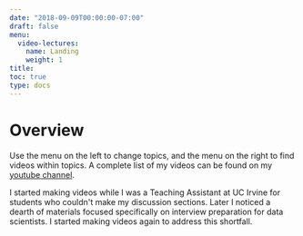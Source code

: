 ```yaml
---
date: "2018-09-09T00:00:00-07:00"
draft: false
menu:
  video-lectures:
    name: Landing
    weight: 1
title: 
toc: true
type: docs 
---
```


# Overview

Use the menu on the left to change topics, and the menu on the right to find videos within topics. A complete list of my videos can be found on my [youtube channel](https://www.youtube.com/channel/UC8KypaF6w6K0SO6KLvyst8w?view_as=subscriber). 

I started making videos while I was a Teaching Assistant at UC Irvine for students who couldn't make my discussion sections. Later I noticed a dearth of materials focused specifically on interview preparation for data scientists. I started making videos again to address this shortfall. 

<!---
ADD ABOUT ME VIDEO HERE
--->

<!---
video guidelines for higher ranking: 

- add 5-10s pauses to let users try the problems on their own (and to increase view time)
- ask users to subscribe
- sell likes and subscriptions:
- "As you can imagine, it takes a lot of time and effort to make these videos. If you found this content helpful at all, please click the like button to let me know. Also, if there are interview questions that you've gotten, or concepts you would like an explanation on, feel free to comment below so that I know which videos to prioritize in the future. Finally, if you want to stay up to date on interview walkthroughs for common and recent interview questions, then click subscribe to stay on top of the latest interview topics."
- "Unfortunately, interviews are largely luck in terms of whether you've seen the question before. 
- In this series I walk through problems that reflect those that are currently being asked in data scientist interviews at highly competitive companies. 
- After watching these interview question walkthroughs, you'll be able to confidently brease through your technical interviews.
- 

--->

<!---
todo:
- Explain a power analysis (start complicated, get simple to keep people watching till the end)
- Bank teller problem 
- expected value of the dice game process (get what you roll, expected value of game when you're alowed to roll n times)
- random number generator from a uniform random number generator
- Aman's question - sample from a circle using a random number generator
- solution 1, ineffective is rejection sampling, sample from a square, then only accept samples within the circle
- circle question from Google
- estimate median from Google
- variances of different experiment designs
- multinomial and guessers 'favorite color' and a proportion of users who guess randomly
- bandits vs A/B tests, particularly for lots of conditions
- LI: android you can randomize, iphone you can't (synthetic control)
- strengths & weaknesses of different ML algorithms (complex to simple explanations)
- Chris Alborn's 
--->


<!---

goal: improve system by recommending riders that person will pick
--->



<!---

Flowcast 

Explainable ML for credit reports. 


- 5 min 
- insight drew her to my app
- head ds from square, who recommended Insight
- 

About Flowcast: 
- looking for a senior level DS
- early stage VC backed startup
- help lenders on credit lending for B2B financing
- started 2016, but in full production and deployment. With Nikie, PG, .., Standard Charter Bank
- lots of non-traditional lenders 
- recently closed a deal 
- freight forwarded is one of their clients (maybe Flexport?)
- Freight forwarding is a highly regulated space, like banking
- large, paying customers, don't deal with small consumers. Deal size on average 500k. And cost of acquisition is much lower. 
- Sales cycle a bit longer. 
- similar competitor is Cabbage 
- Closing series A round this month. 
- fully owned subsidery in Singapore for clients in Asia.

Looking for strong DS with solid esperience in DS and ML, and deploying. 
- interview process is a short phone screen (this)
- process: 
- take home ML challenge in python, not more than 1-2 hours. set up a time for when to receive this. Email with instructions is sent, and link to data. Send back within 24 hours. 
- DS will review and let know if it is pass or no pass
- if pass, and I'm local, then a one-day onsite. 
- 1 hr deep dive with DS
- 1 hr deep dive with engineering
- lunch learn about culture
- 1 hr session with founder and CEO

--->



























